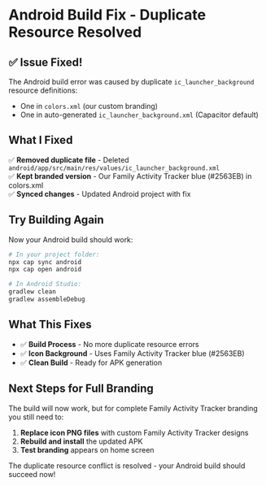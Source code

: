 # Android Build Fix - Duplicate Resource Resolved

## ✅ Issue Fixed!

The Android build error was caused by duplicate `ic_launcher_background` resource definitions:
- One in `colors.xml` (our custom branding)
- One in auto-generated `ic_launcher_background.xml` (Capacitor default)

## What I Fixed

✅ **Removed duplicate file** - Deleted `android/app/src/main/res/values/ic_launcher_background.xml`  
✅ **Kept branded version** - Our Family Activity Tracker blue (#2563EB) in colors.xml  
✅ **Synced changes** - Updated Android project with fix

## Try Building Again

Now your Android build should work:

```bash
# In your project folder:
npx cap sync android
npx cap open android

# In Android Studio:
gradlew clean
gradlew assembleDebug
```

## What This Fixes

- ✅ **Build Process** - No more duplicate resource errors
- ✅ **Icon Background** - Uses Family Activity Tracker blue (#2563EB)
- ✅ **Clean Build** - Ready for APK generation

## Next Steps for Full Branding

The build will now work, but for complete Family Activity Tracker branding you still need to:

1. **Replace icon PNG files** with custom Family Activity Tracker designs
2. **Rebuild and install** the updated APK
3. **Test branding** appears on home screen

The duplicate resource conflict is resolved - your Android build should succeed now!
